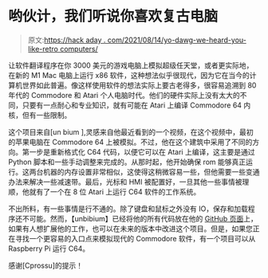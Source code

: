 # 哟伙计，我们听说你喜欢复古电脑

> 原文:[https://hack aday . com/2021/08/14/yo-dawg-we-heard-you-like-retro computers/](https://hackaday.com/2021/08/14/yo-dawg-we-heard-you-like-retrocomputers/)

让软件翻译程序在你 3000 美元的游戏电脑上模拟超级任天堂，或者更实际地，在新的 M1 Mac 电脑上运行 x86 软件，这种想法似乎很现代，因为它在当今的计算机世界如此普遍。像这样使用软件的想法实际上要古老得多，很容易追溯到 80 年代的 Commodore 和 Atari 个人电脑时代。他们的硬件实际上没有太大的不同，只要有一点耐心和专业知识，就有可能在 Atari 上编译 Commodore 64 内核，但有一些限制。

这个项目来自[un bium ],灵感来自他最近看到的一个视频，在这个视频中，最初的苹果电脑在 Commodore 64 上被模拟。不过，他在这个建筑中采用了不同的方向。第一步是重新格式化 C64 代码，以便它可以在 Atari 上编译，这主要是通过 Python 脚本和一些手动调整来完成的。从那时起，他开始确保 rom 能够真正运行。这两台机器的内存设置非常相似，这使得这稍微容易一些，但他需要一些变通办法来解决一些减速带。最后，光标和 HMI 被配置好，一旦其他一些事情被理顺，他就有了一个在 8 位 Atari 上运行 C64 软件的工作系统。

不出所料，有一些事情是行不通的。除了键盘和鼠标之外没有 IO，保存和加载程序还不可能。然而，【unbibium】已经将他的所有代码放在他的 [GitHub 页面](https://github.com/unbibium/atari64)上，如果有人想扩展他的工作，也可以在未来的版本中改进这个项目。但是，如果您正在寻找一个更容易的入口点来模拟现代的 Commodore 软件，有一个项目可以从 Raspberry Pi 运行 C64。

感谢[Cprossu]的提示！
